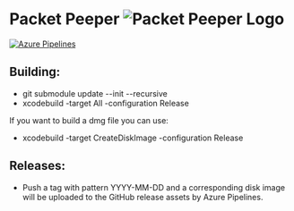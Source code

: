 # Packet Peeper ![Packet Peeper Logo](https://packetpeeper.github.io/ppicon.png)

[![Azure Pipelines][azure-badge]][azure-link]

[azure-badge]: https://dev.azure.com/cholloway/PacketPeeper/_apis/build/status/choll.packetpeeper?branchName=master
[azure-link]: https://dev.azure.com/cholloway/PacketPeeper/_build/latest?definitionId=2&branchName=master

## Building:

* git submodule update --init --recursive
* xcodebuild -target All -configuration Release

If you want to build a dmg file you can use:

* xcodebuild -target CreateDiskImage -configuration Release

## Releases:

* Push a tag with pattern YYYY-MM-DD and a corresponding disk image will be uploaded to the GitHub release assets by Azure Pipelines.
